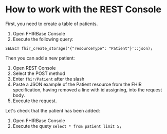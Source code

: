 # How to work with the REST Console

First, you need to create a table of patients.

1. Open FHIRBase Console
2. Execute the following query:

```
SELECT fhir_create_storage('{"resourceType": "Patient"}'::json);
```

Then you can add a new patient:

1. Open REST Console
2. Select the POST method
3. Enter ```fhir/Patient``` after the slash
4. Paste a JSON example of the Patient resource from the FHIR specification, having removed a line with id assigning, into the request body.
5. Execute the request.

Let's check that the patient has been added:

1. Open FHIRBase Console
2. Execute the quety ```select * from patient limit 5;```


